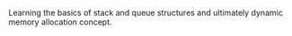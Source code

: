 
Learning the basics of stack and queue structures and ultimately dynamic memory allocation concept.
